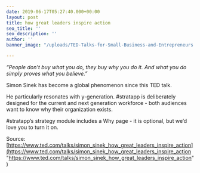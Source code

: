 ```yaml
---
date: 2019-06-17T05:27:40.000+00:00
layout: post
title: how great leaders inspire action
seo_title: ''
seo_description: ''
author: ''
banner_image: "/uploads/TED-Talks-for-Small-Business-and-Entrepreneurs.jpg"

---
```

_“People don’t buy what you do, they buy why you do it. And what you do simply proves what you believe.”_

Simon Sinek has become a global phenomenon since this TED talk.

He particularly resonates with y-generation. #stratapp is deliberately designed for the current and next generation workforce - both audiences want to know why their organization exists.

\#stratapp’s strategy module includes a Why page - it is optional, but we’d love you to turn it on.

Source: [https://www.ted.com/talks/simon_sinek_how_great_leaders_inspire_action](https://www.ted.com/talks/simon_sinek_how_great_leaders_inspire_action "https://www.ted.com/talks/simon_sinek_how_great_leaders_inspire_action")